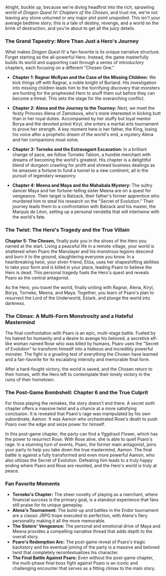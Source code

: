 Alright, buckle up, because we're diving headfirst into the rich, sprawling world of *Dragon Quest IV: Chapters of the Chosen*, and trust me, we're not leaving any stone unturned or any major plot point unspoiled. This isn't your average bedtime story; this is a tale of destiny, revenge, and a world on the brink of destruction, and you're about to get all the juicy details.

### The Grand Tapestry: More Than Just a Hero's Journey

What makes *Dragon Quest IV* a fan-favorite is its unique narrative structure. Forget starting as the all-powerful Hero. Instead, the game masterfully builds its world and supporting cast through a series of introductory chapters, each focusing on a different "Chosen One."

* **Chapter 1: Ragnar McRyan and the Case of the Missing Children:** We kick things off with Ragnar, a noble knight of Burland. His investigation into missing children leads him to the horrifying discovery that monsters are hunting for the prophesied Hero to snuff them out before they can become a threat. This sets the stage for the overarching conflict.

* **Chapter 2: Alena and the Journey to the Tourney:** Next, we meet the feisty Princess Alena of Zamoksva, who's more interested in kicking butt than in her royal duties. Accompanied by her stuffy but loyal mentor Borya and the devoted priest Kiryl, she enters a martial arts tournament to prove her strength. A key moment here is her father, the King, losing his voice after a prophetic dream of the world's end, a mystery Alena and her companions must solve.

* **Chapter 3: Torneko and the Extravagant Excavation:** In a brilliant change of pace, we follow Torneko Taloon, a humble merchant with dreams of becoming the world's greatest. His chapter is a delightful blend of dungeon crawling for profit and shrewd business dealings as he amasses a fortune to fund a tunnel to a new continent, all in the pursuit of legendary weaponry.

* **Chapter 4: Meena and Maya and the Mahabala Mystery:** The sultry dancer Maya and her fortune-telling sister Meena are on a quest for vengeance. Their target is Balzack, their father's former apprentice who murdered him to steal his research on the "Secret of Evolution." Their journey leads them to a confrontation with Balzack and his master, the Marquis de Léon, setting up a personal vendetta that will intertwine with the world's fate.

### The Twist: The Hero's Tragedy and the True Villain

**Chapter 5: The Chosen,** finally puts you in the shoes of the Hero you named at the start. Living a peaceful life in a remote village, your world is shattered when Psaro the Manslayer and his monstrous legions descend and burn it to the ground, slaughtering everyone you know. In a heartbreaking twist, your elven friend, Eliza, uses her shapeshifting abilities to take your form and is killed in your place, leading Psaro to believe the Hero is dead. This personal tragedy fuels the Hero's quest and reveals Psaro as the central antagonist.

As the Hero, you travel the world, finally uniting with Ragnar, Alena, Kiryl, Borya, Torneko, Meena, and Maya. Together, you learn of Psaro's plan to resurrect the Lord of the Underworld, Estark, and plunge the world into darkness.

### The Climax: A Multi-Form Monstrosity and a Hateful Mastermind

The final confrontation with Psaro is an epic, multi-stage battle. Fueled by his hatred for humanity and a desire to avenge his beloved, a secretive elf-like woman named Rose who was killed by humans, Psaro uses the "Secret of Evolution" to transform himself into a hideous and incredibly powerful monster. The fight is a grueling test of everything the Chosen have learned and a fan-favorite for its escalating intensity and memorable final form.

After a hard-fought victory, the world is saved, and the Chosen return to their homes, with the Hero left to contemplate their lonely victory in the ruins of their hometown.

### The Post-Game Bombshell: Chapter 6 and the True Culprit

For those playing the remakes, the story doesn't end there. A secret sixth chapter offers a massive twist and a chance at a more satisfying conclusion. It is revealed that Psaro's rage was manipulated by his own subordinate, Aamon. It was Aamon who orchestrated Rose's death to push Psaro over the edge and seize power for himself.

In this post-game chapter, the party can find a Yggdrasil Flower, which has the power to resurrect Rose. With Rose alive, she is able to quell Psaro's rage. In a stunning turn of events, Psaro, the former main antagonist, joins your party to help you take down the true mastermind, Aamon. The final battle is against a fully transformed and even more powerful Aamon, who also utilizes the Secret of Evolution. Defeating him leads to a truly happy ending where Psaro and Rose are reunited, and the Hero's world is truly at peace.

### Fan Favorite Moments

* **Torneko's Chapter:** The sheer novelty of playing as a merchant, where financial success is the primary goal, is a standout experience that fans still praise for its unique gameplay.
* **Alena's Tournament:** The build-up and battles in the Endor tournament are a classic JRPG trope executed to perfection, with Alena's fiery personality making it all the more memorable.
* **The Sisters' Vengeance:** The personal and emotional drive of Maya and Meena provides a compelling narrative thread that adds depth to the overall story.
* **Psaro's Redemption Arc:** The post-game reveal of Psaro's tragic backstory and his eventual joining of the party is a massive and beloved twist that completely recontextualizes his character.
* **The Final Battle Against Psaro:** Even without the post-game chapter, the multi-phase final boss fight against Psaro is an iconic and challenging encounter that serves as a fitting climax to the main story.